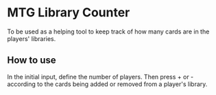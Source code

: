 # MTG Library Counter

To be used as a helping tool to keep track of how many cards are in the players' libraries.

## How to use

In the initial input, define the number of players.
Then press + or - according to the cards being added or removed from a player's library.
